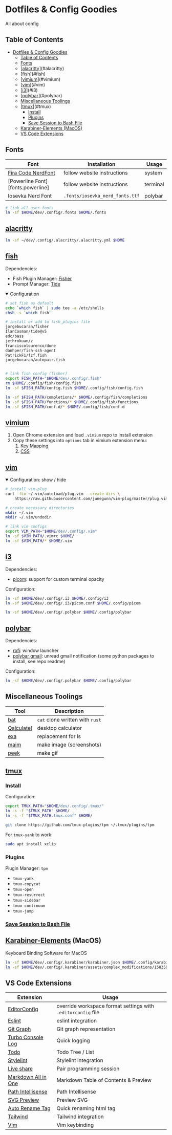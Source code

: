 # Dotfiles & Config Goodies
All about config

## Table of Contents

- [Dotfiles & Config Goodies](#dotfiles--config-goodies)
  - [Table of Contents](#table-of-contents)
  - [Fonts](#fonts)
  - [[alacritty]](#alacritty)
  - [[fish]](#fish)
  - [[vimium]](#vimium)
  - [[vim]](#vim)
  - [[i3]](#i3)
  - [[polybar]](#polybar)
  - [Miscellaneous Toolings](#miscellaneous-toolings)
  - [[tmux]](#tmux)
    - [Install](#install)
    - [Plugins](#plugins)
    - [Save Session to Bash File](#save-session-to-bash-file)
  - [Karabiner-Elements (MacOS)](#karabiner-elements-macos)
  - [VS Code Extensions](#vs-code-extensions)

## Fonts

| Font | Installation | Usage |
| --- | --- | --- |
| [Fira Code NerdFont][fonts.firacode.nerd] | follow website instructions | system |
| [Powerline Font][fonts.powerline] | follow website instructions | terminal |
| Iosevka Nerd Font | `.fonts/iosevka_nerd_fonts.ttf` | polybar |

```bash
# link all user fonts
ln -sf $HOME/dev/.config/.fonts $HOME/.fonts
```

## [alacritty]

```bash
ln -sf ~/dev/.config/.alacritty/.alacritty.yml $HOME
```

## [fish]

Dependencies:

- Fish Plugin Manager: [Fisher][fisher]
- Prompt Manager: [Tide][tide]

<details open>
  <summary>Configuration</summary>

```bash
# set fish as default
echo `which fish` | sudo tee -a /etc/shells
chsh -s `which fish`

# install or add to fish_plugins file
jorgebucaran/fisher
IlanCosman/tide@v5
edc/bass
jethrokuan/z
franciscolourenco/done
danhper/fish-ssh-agent
PatrickF1/fzf.fish
jorgebucaran/autopair.fish


# link fish config (fisher)
export FISH_PATH="$HOME/dev/.config/.fish"
rm $HOME/.config/fish/config.fish
ln -sf $FISH_PATH/config.fish $HOME/.config/fish/config.fish

ln -sf $FISH_PATH/completions/* $HOME/.config/fish/completions
ln -sf $FISH_PATH/functions/* $HOME/.config/fish/functions
ln -sf $FISH_PATH/conf.d/* $HOME/.config/fish/conf.d
```

</details>

## [vimium]

1. Open Chrome extension and load `.vimium` repo to install extension
2. Copy these settings into `options` tab in vimium extension menu:
   1. [Key Mapping][vimium-keymapping]
   2. [CSS][vimium-style]

## [vim]

<details open>
  <summary>Configuration: show / hide</summary>

```bash
# install vim-plug
curl -fLo ~/.vim/autoload/plug.vim --create-dirs \
    https://raw.githubusercontent.com/junegunn/vim-plug/master/plug.vim

# create necessary directories
mkdir ~/.vim
mkdir ~/.vim/undodir

# link vim configs
export VIM_PATH="$HOME/dev/.config/.vim"
ln -sf $VIM_PATH/.vimrc $HOME/
ln -sf $VIM_PATH/* $HOME/.vim
```

</details>

## [i3]

Dependencies:

- [picom]: support for custom terminal opacity

Configuration:


```bash
ln -sf $HOME/dev/.config/.i3 $HOME/.config/i3
ln -sf $HOME/dev/.config/.i3/picom.conf $HOME/.config/picom

ln -sf $HOME/dev/.config/.polybar $HOME/.config/polybar
```

## [polybar]

Dependencies:

- [rofi]: window launcher
- [polybar gmail][polybar.gmail]: unread gmail notification (some python packages to install, see repo readme)

Configuration:

```bash
ln -sf $HOME/dev/.config/.polybar $HOME/.config/polybar
```

## Miscellaneous Toolings

| Tool | Description |
| --- | --- |
| [bat] | `cat` clone written with `rust`
| [Qalculate!] | desktop calculator |
| [exa] | replacement for ls |
| [maim] | make image (screenshots) |
| [peek] | make gif |

## [tmux]

### Install

Configuration:

```bash
export TMUX_PATH="$HOME/dev/.config/.tmux/"
ln -s -f "$TMUX_PATH" $HOME/
ln -s -f "$TMUX_PATH.tmux.conf" $HOME/

git clone https://github.com/tmux-plugins/tpm ~/.tmux/plugins/tpm
```

For `tmux-yank` to work:

```bash
sudo apt install xclip
```

### Plugins

Plugin Manager: `tpm`

- `tmux-yank`
- `tmux-copycat`
- `tmux-open`
- `tmux-resurrect`
- `tmux-sidebar`
- `tmux-continuum`
- `tmux-jump`

### [Save Session to Bash File][tmux.save-sessions]

## [Karabiner-Elements][karabinder] (MacOS)

Keyboard Binding Software for MacOS

```bash
ln -sf $HOME/dev/.config/.karabiner/karabiner.json $HOME/.config/karabiner/
ln -sf $HOME/dev/.config/.karabiner/assets/complex_modifications/1583596416.json $HOME/.config/karabiner/assets/complex_modifications/
```

## VS Code Extensions

| Extension | Usage
| --- | --- |
| [EditorConfig][vscode.editorconfig] | override workspace format settings with `.editorconfig` file |
| [Eslint][vscode.eslint] | eslint integration |
| [Git Graph][vscode.gitgraph] | Git graph representation |
| [Turbo Console Log][vscode.turboconsolelog] | Quick logging |
| [Todo][vscode.todo] | Todo Tree / List |
| [Stylelint][vscode.stylelint] | Stylelint integration |
| [Live share][vscode.liveshare] | Pair programming session |
| [Markdown All in One][vscode.markdownallinone] | Markdown Table of Contents & Preview |
| [Path Intellisense][vscode.pathintellisense] | Path Intellisense |
| [SVG Preview][vscode.svgpreview] | Preview SVG |
| [Auto Rename Tag][vscode.autorenametag] | Quick renaming html tag |
| [Tailwind][vscode.tailwind] | Tailwind integration |
| [Vim][vscode.vim] | Vim keybinding |

[bash-it]: https://github.com/Bash-it/bash-it
[tmux]: https://github.com/tmux/tmux
[tmux.save-sessions]: https://github.com/zsoltf/tmux-save-sessions
[autojump]: https://github.com/wting/autojump
[vimium]: https://github.com/philc/vimium
[vimium-keymapping]: ./.vimium/keymapping.conf
[vimium-style]: ./.vimium/style.css
[fish]: https://github.com/fish-shell/fish-shell
[fisher]: https://github.com/jorgebucaran/fisher
[tide]: https://github.com/IlanCosman/tide
[karabinder]: https://karabiner-elements.pqrs.org/
[i3]: https://i3wm.org/
[picom]: https://github.com/yshui/picom
[vim]: https://www.vim.org/

[fonts.firacode.nerd]: https://github.com/ryanoasis/nerd-fonts/tree/master/patched-fonts/FiraCode

[Qalculate!]: https://qalculate.github.io/
[exa]: https://github.com/ogham/exa
[bat]: https://github.com/sharkdp/bat
[alacritty]: https://github.com/alacritty/alacritty

[polybar]: https://polybar.github.io/
[polybar.gmail]: https://github.com/crabvk/polybar-gmail

[rofi]: https://github.com/davatorium/rofi

[maim]: https://github.com/naelstrof/maim

[peek]: https://github.com/phw/peek

[vscode.editorconfig]: https://marketplace.visualstudio.com/items?itemName=EditorConfig.EditorConfig
[vscode.eslint]: https://marketplace.visualstudio.com/items?itemName=dbaeumer.vscode-eslint
[vscode.liveshare]: https://marketplace.visualstudio.com/items?itemName=MS-vsliveshare.vsliveshare
[vscode.gitgraph]: https://marketplace.visualstudio.com/items?itemName=mhutchie.git-graph
[vscode.pathintellisense]: https://marketplace.visualstudio.com/items?itemName=christian-kohler.path-intellisense
[vscode.turboconsolelog]: https://marketplace.visualstudio.com/items?itemName=ChakrounAnas.turbo-console-log
[vscode.vim]: https://marketplace.visualstudio.com/items?itemName=vscodevim.vim
[vscode.stylelint]: https://marketplace.visualstudio.com/items?itemName=stylelint.vscode-stylelint
[vscode.tailwind]: https://marketplace.visualstudio.com/items?itemName=bradlc.vscode-tailwindcss
[vscode.todo]: https://marketplace.visualstudio.com/items?itemName=Gruntfuggly.todo-tree
[vscode.svgpreview]: https://marketplace.visualstudio.com/items?itemName=SimonSiefke.svg-preview
[vscode.markdownallinone]: https://marketplace.visualstudio.com/items?itemName=yzhang.markdown-all-in-one
[vscode.autorenametag]: https://marketplace.visualstudio.com/items?itemName=formulahendry.auto-rename-tag
